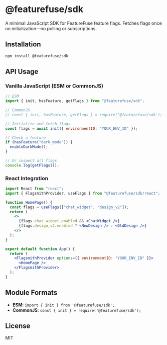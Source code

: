 # @featurefuse/sdk

A minimal JavaScript SDK for FeatureFuse feature flags. Fetches flags once on initialization—no polling or subscriptions.

## Installation

```bash
npm install @featurefuse/sdk
```

## API Usage

### Vanilla JavaScript (ESM or CommonJS)

```js
// ESM
import { init, hasFeature, getFlags } from "@featurefuse/sdk";

// CommonJS
// const { init, hasFeature, getFlags } = require('@featurefuse/sdk');

// Initialize and fetch flags
const flags = await init({ environmentID: "YOUR_ENV_ID" });

// Check a feature
if (hasFeature("dark_mode")) {
  enableDarkMode();
}

// Or inspect all flags
console.log(getFlags());
```

### React Integration

```jsx
import React from "react";
import { FlagsmithProvider, useFlags } from "@featurefuse/sdk/react";

function HomePage() {
  const flags = useFlags(["chat_widget", "design_v2"]);
  return (
    <>
      {flags.chat_widget.enabled && <ChatWidget />}
      {flags.design_v2.enabled ? <NewDesign /> : <OldDesign />}
    </>
  );
}

export default function App() {
  return (
    <FlagsmithProvider options={{ environmentID: "YOUR_ENV_ID" }}>
      <HomePage />
    </FlagsmithProvider>
  );
}
```

## Module Formats

- **ESM**: `import { init } from '@featurefuse/sdk';`
- **CommonJS**: `const { init } = require('@featurefuse/sdk');`

## License

MIT
